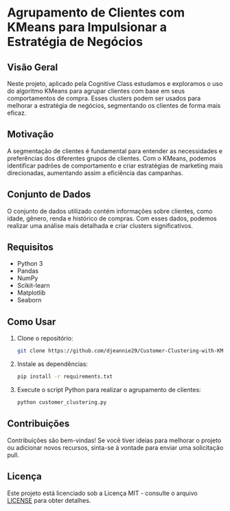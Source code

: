
# Agrupamento de Clientes com KMeans para Impulsionar a Estratégia de Negócios

## Visão Geral
Neste projeto, aplicado pela Cognitive Class estudamos e exploramos o uso do algoritmo KMeans para agrupar clientes com base em seus comportamentos de compra. Esses clusters podem ser usados para melhorar a estratégia de negócios, segmentando os clientes de forma mais eficaz.

## Motivação
A segmentação de clientes é fundamental para entender as necessidades e preferências dos diferentes grupos de clientes. Com o KMeans, podemos identificar padrões de comportamento e criar estratégias de marketing mais direcionadas, aumentando assim a eficiência das campanhas.

## Conjunto de Dados
O conjunto de dados utilizado contém informações sobre clientes, como idade, gênero, renda e histórico de compras. Com esses dados, podemos realizar uma análise mais detalhada e criar clusters significativos.

## Requisitos
- Python 3
- Pandas
- NumPy
- Scikit-learn
- Matplotlib
- Seaborn

## Como Usar
1. Clone o repositório:
   ```bash
   git clone https://github.com/djeannie29/Customer-Clustering-with-KMeans-to-Boost-Business-Strategy.git
   ```
2. Instale as dependências:
   ```bash
   pip install -r requirements.txt
   ```
3. Execute o script Python para realizar o agrupamento de clientes:
   ```bash
   python customer_clustering.py
   ```

## Contribuições
Contribuições são bem-vindas! Se você tiver ideias para melhorar o projeto ou adicionar novos recursos, sinta-se à vontade para enviar uma solicitação pull.

## Licença
Este projeto está licenciado sob a Licença MIT - consulte o arquivo [LICENSE](LICENSE) para obter detalhes.
